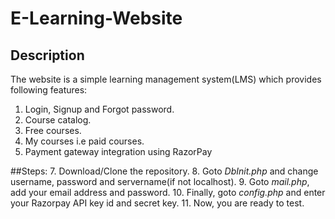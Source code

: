 # E-Learning-Website
## Description
The website is a simple learning management system(LMS) which provides following features:
1. Login, Signup and Forgot password.
2. Course catalog. 
3. Free courses.
4. My courses i.e paid courses.
5. Payment gateway integration using RazorPay

##Steps:
7. Download/Clone the repository.
8. Goto *DbInit.php* and change username, password and servername(if not localhost).
9. Goto *mail.php*, add your email address and password.
10. Finally, goto *config.php* and enter your Razorpay API key id and secret key.
11. Now, you are ready to test.
